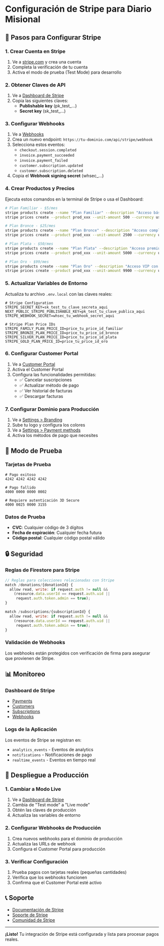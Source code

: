 # Configuración de Stripe para Diario Misional

## 🚀 Pasos para Configurar Stripe

### 1. Crear Cuenta en Stripe
1. Ve a [stripe.com](https://stripe.com) y crea una cuenta
2. Completa la verificación de tu cuenta
3. Activa el modo de prueba (Test Mode) para desarrollo

### 2. Obtener Claves de API
1. Ve a [Dashboard de Stripe](https://dashboard.stripe.com/test/apikeys)
2. Copia las siguientes claves:
   - **Publishable key** (pk_test_...)
   - **Secret key** (sk_test_...)

### 3. Configurar Webhooks
1. Ve a [Webhooks](https://dashboard.stripe.com/test/webhooks)
2. Crea un nuevo endpoint: `https://tu-dominio.com/api/stripe/webhook`
3. Selecciona estos eventos:
   - `checkout.session.completed`
   - `invoice.payment_succeeded`
   - `invoice.payment_failed`
   - `customer.subscription.updated`
   - `customer.subscription.deleted`
4. Copia el **Webhook signing secret** (whsec_...)

### 4. Crear Productos y Precios
Ejecuta estos comandos en la terminal de Stripe o usa el Dashboard:

```bash
# Plan Familiar - $5/mes
stripe products create --name "Plan Familiar" --description "Acceso básico al feed de progreso"
stripe prices create --product prod_xxx --unit-amount 500 --currency usd --recurring interval=month

# Plan Bronce - $25/mes
stripe products create --name "Plan Bronce" --description "Acceso completo con mención en reportes"
stripe prices create --product prod_xxx --unit-amount 2500 --currency usd --recurring interval=month

# Plan Plata - $50/mes
stripe products create --name "Plan Plata" --description "Acceso premium con contenido exclusivo"
stripe prices create --product prod_xxx --unit-amount 5000 --currency usd --recurring interval=month

# Plan Oro - $99/mes
stripe products create --name "Plan Oro" --description "Acceso VIP con llamadas trimestrales"
stripe prices create --product prod_xxx --unit-amount 9900 --currency usd --recurring interval=month
```

### 5. Actualizar Variables de Entorno
Actualiza tu archivo `.env.local` con las claves reales:

```env
# Stripe Configuration
STRIPE_SECRET_KEY=sk_test_tu_clave_secreta_aqui
NEXT_PUBLIC_STRIPE_PUBLISHABLE_KEY=pk_test_tu_clave_publica_aqui
STRIPE_WEBHOOK_SECRET=whsec_tu_webhook_secret_aqui

# Stripe Plan Price IDs
STRIPE_FAMILY_PLAN_PRICE_ID=price_tu_price_id_familiar
STRIPE_BRONZE_PLAN_PRICE_ID=price_tu_price_id_bronce
STRIPE_SILVER_PLAN_PRICE_ID=price_tu_price_id_plata
STRIPE_GOLD_PLAN_PRICE_ID=price_tu_price_id_oro
```

### 6. Configurar Customer Portal
1. Ve a [Customer Portal](https://dashboard.stripe.com/test/settings/billing/portal)
2. Activa el Customer Portal
3. Configura las funcionalidades permitidas:
   - ✅ Cancelar suscripciones
   - ✅ Actualizar método de pago
   - ✅ Ver historial de facturas
   - ✅ Descargar facturas

### 7. Configurar Dominio para Producción
1. Ve a [Settings > Branding](https://dashboard.stripe.com/test/settings/branding)
2. Sube tu logo y configura los colores
3. Ve a [Settings > Payment methods](https://dashboard.stripe.com/test/settings/payment_methods)
4. Activa los métodos de pago que necesites

## 🧪 Modo de Prueba

### Tarjetas de Prueba
```
# Pago exitoso
4242 4242 4242 4242

# Pago fallido
4000 0000 0000 0002

# Requiere autenticación 3D Secure
4000 0025 0000 3155
```

### Datos de Prueba
- **CVC**: Cualquier código de 3 dígitos
- **Fecha de expiración**: Cualquier fecha futura
- **Código postal**: Cualquier código postal válido

## 🔒 Seguridad

### Reglas de Firestore para Stripe
```javascript
// Reglas para colecciones relacionadas con Stripe
match /donations/{donationId} {
  allow read, write: if request.auth != null && 
    (resource.data.userId == request.auth.uid || 
     request.auth.token.admin == true);
}

match /subscriptions/{subscriptionId} {
  allow read, write: if request.auth != null && 
    (resource.data.userId == request.auth.uid || 
     request.auth.token.admin == true);
}
```

### Validación de Webhooks
Los webhooks están protegidos con verificación de firma para asegurar que provienen de Stripe.

## 📊 Monitoreo

### Dashboard de Stripe
- [Payments](https://dashboard.stripe.com/test/payments)
- [Customers](https://dashboard.stripe.com/test/customers)
- [Subscriptions](https://dashboard.stripe.com/test/subscriptions)
- [Webhooks](https://dashboard.stripe.com/test/webhooks)

### Logs de la Aplicación
Los eventos de Stripe se registran en:
- `analytics_events` - Eventos de analytics
- `notifications` - Notificaciones de pago
- `realtime_events` - Eventos en tiempo real

## 🚀 Despliegue a Producción

### 1. Cambiar a Modo Live
1. Ve a [Dashboard de Stripe](https://dashboard.stripe.com)
2. Cambia de "Test mode" a "Live mode"
3. Obtén las claves de producción
4. Actualiza las variables de entorno

### 2. Configurar Webhooks de Producción
1. Crea nuevos webhooks para el dominio de producción
2. Actualiza las URLs de webhook
3. Configura el Customer Portal para producción

### 3. Verificar Configuración
1. Prueba pagos con tarjetas reales (pequeñas cantidades)
2. Verifica que los webhooks funcionen
3. Confirma que el Customer Portal esté activo

## 📞 Soporte

- [Documentación de Stripe](https://stripe.com/docs)
- [Soporte de Stripe](https://support.stripe.com)
- [Comunidad de Stripe](https://github.com/stripe/stripe-node)

---

**¡Listo!** Tu integración de Stripe está configurada y lista para procesar pagos reales.
